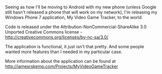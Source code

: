 Seeing as how I'll be moving to Android with my new phone (unless Google still hasn't released a phone that will work on my network), I'm releasing my Windows Phone 7 application, My Video Game Tracker, to the world.

Code is released under the Attribution-NonCommercial-ShareAlike 3.0 Unported Creative Commons license - http://creativecommons.org/licenses/by-nc-sa/3.0/

The application is functional, it just isn't that pretty. And some people wanted more features than I needed in my particular case.

More information about the application can be found at http://jamesrskemp.com/Projects/MyVideoGameTracker
